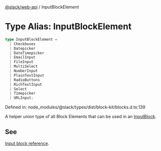 [@slack/web-api](../index.md) / InputBlockElement

# Type Alias: InputBlockElement

```ts
type InputBlockElement = 
  | Checkboxes
  | Datepicker
  | DateTimepicker
  | EmailInput
  | FileInput
  | MultiSelect
  | NumberInput
  | PlainTextInput
  | RadioButtons
  | RichTextInput
  | Select
  | Timepicker
  | URLInput;
```

Defined in: node\_modules/@slack/types/dist/block-kit/blocks.d.ts:139

A helper union type of all Block Elements that can be used in an [InputBlock](../interfaces/InputBlock.md).

## See

[Input block reference](https://api.slack.com/reference/block-kit/blocks#input).
